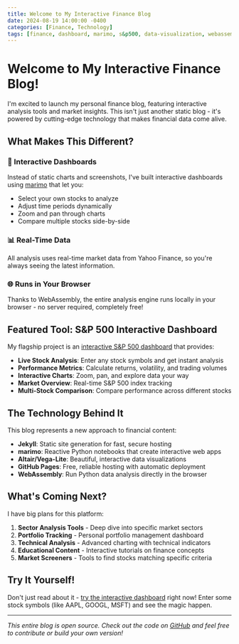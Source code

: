 ```yaml
---
title: Welcome to My Interactive Finance Blog
date: 2024-08-19 14:00:00 -0400
categories: [Finance, Technology]
tags: [finance, dashboard, marimo, s&p500, data-visualization, webassembly]
---
```


# Welcome to My Interactive Finance Blog!

I'm excited to launch my personal finance blog, featuring interactive analysis tools and market insights. This isn't just another static blog - it's powered by cutting-edge technology that makes financial data come alive.

## What Makes This Different?

### 🔗 Interactive Dashboards
Instead of static charts and screenshots, I've built interactive dashboards using [marimo](https://marimo.io/) that let you:
- Select your own stocks to analyze
- Adjust time periods dynamically
- Zoom and pan through charts
- Compare multiple stocks side-by-side

### 📊 Real-Time Data  
All analysis uses real-time market data from Yahoo Finance, so you're always seeing the latest information.

### 🌐 Runs in Your Browser
Thanks to WebAssembly, the entire analysis engine runs locally in your browser - no server required, completely free!

## Featured Tool: S&P 500 Interactive Dashboard

My flagship project is an [interactive S&P 500 dashboard](/finance/) that provides:

- **Live Stock Analysis**: Enter any stock symbols and get instant analysis
- **Performance Metrics**: Calculate returns, volatility, and trading volumes
- **Interactive Charts**: Zoom, pan, and explore data your way  
- **Market Overview**: Real-time S&P 500 index tracking
- **Multi-Stock Comparison**: Compare performance across different stocks

## The Technology Behind It

This blog represents a new approach to financial content:

- **Jekyll**: Static site generation for fast, secure hosting
- **marimo**: Reactive Python notebooks that create interactive web apps
- **Altair/Vega-Lite**: Beautiful, interactive data visualizations
- **GitHub Pages**: Free, reliable hosting with automatic deployment
- **WebAssembly**: Run Python data analysis directly in the browser

## What's Coming Next?

I have big plans for this platform:

1. **Sector Analysis Tools** - Deep dive into specific market sectors
2. **Portfolio Tracking** - Personal portfolio management dashboard  
3. **Technical Analysis** - Advanced charting with technical indicators
4. **Educational Content** - Interactive tutorials on finance concepts
5. **Market Screeners** - Tools to find stocks matching specific criteria

## Try It Yourself!

Don't just read about it - [try the interactive dashboard](/finance/) right now! Enter some stock symbols (like AAPL, GOOGL, MSFT) and see the magic happen.

---

*This entire blog is open source. Check out the code on [GitHub](https://github.com/zhizhen-lianne-liu/zhizhen-lianne-liu.github.io) and feel free to contribute or build your own version!*